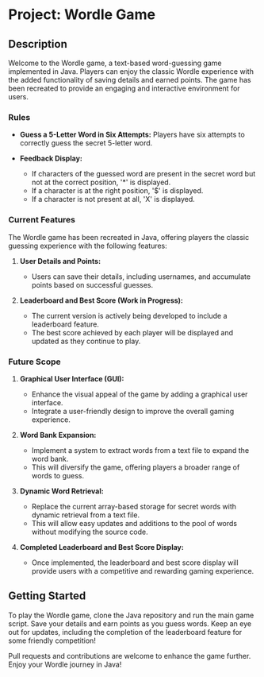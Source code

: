 # Project: Wordle Game

## Description

Welcome to the Wordle game, a text-based word-guessing game implemented in Java. Players can enjoy the classic Wordle experience with the added functionality of saving details and earned points. The game has been recreated to provide an engaging and interactive environment for users.

### Rules

- **Guess a 5-Letter Word in Six Attempts:** Players have six attempts to correctly guess the secret 5-letter word.

- **Feedback Display:**
  - If characters of the guessed word are present in the secret word but not at the correct position, '*' is displayed.
  - If a character is at the right position, '$' is displayed.
  - If a character is not present at all, 'X' is displayed.

### Current Features

The Wordle game has been recreated in Java, offering players the classic guessing experience with the following features:

1. **User Details and Points:**
   - Users can save their details, including usernames, and accumulate points based on successful guesses.

2. **Leaderboard and Best Score (Work in Progress):**
   - The current version is actively being developed to include a leaderboard feature.
   - The best score achieved by each player will be displayed and updated as they continue to play.

### Future Scope

1. **Graphical User Interface (GUI):**
   - Enhance the visual appeal of the game by adding a graphical user interface.
   - Integrate a user-friendly design to improve the overall gaming experience.

2. **Word Bank Expansion:**
   - Implement a system to extract words from a text file to expand the word bank.
   - This will diversify the game, offering players a broader range of words to guess.

3. **Dynamic Word Retrieval:**
   - Replace the current array-based storage for secret words with dynamic retrieval from a text file.
   - This will allow easy updates and additions to the pool of words without modifying the source code.

4. **Completed Leaderboard and Best Score Display:**
   - Once implemented, the leaderboard and best score display will provide users with a competitive and rewarding gaming experience.

## Getting Started

To play the Wordle game, clone the Java repository and run the main game script. Save your details and earn points as you guess words. Keep an eye out for updates, including the completion of the leaderboard feature for some friendly competition!

Pull requests and contributions are welcome to enhance the game further. Enjoy your Wordle journey in Java!
